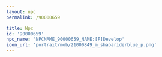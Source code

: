```yaml
---
layout: npc
permalink: /90000659

title: Npc
id: '90000659'
npc_name: 'NPCNAME_90000659_NAME:[F]Develop'
icon_url: 'portrait/mob/21000849_m_shabariderblue_p.png'
---
```

